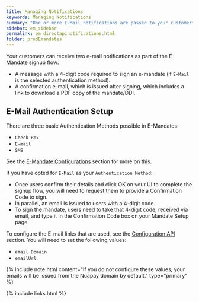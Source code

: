 ```yaml
---
title: Managing Notifications
keywords: Managing Notifications
summary: "One or more E-Mail notifications are passed to your customers. This section describes how to manage these notifications."
sidebar: em_sidebar
permalink: em_directapinotifications.html
folder: prodEmandates
---
```


Your customers can receive two e-mail notifications as part of the E-Mandate signup flow:

* A message with a 4-digit code required to sign an e-mandate (if `E-Mail` is the selected authentication method).
* A confirmation e-mail, which is issued after signing, which includes a link to download a PDF copy of the mandate/DDI.

## E-Mail Authentication Setup

There are three basic Authentication Methods possible in E-Mandates:

* `Check Box`
* `E-mail`
* `SMS`

See the [E-Mandate Configurations](em_configuration.html#configurations) section for more on this.

If you have opted for `E-Mail` as your `Authentication Method`:

* Once users confirm their details and click OK on your UI to complete the signup flow, you will need to request them to provide a Confirmation Code to sign.
* In parallel, an email is issued to users with a 4-digit code.
* To sign the mandate, users need to take that 4-digit code, received via email, and type it in the Confirmation Code box on your Mandate Setup page.

To configure the E-mail links that are used, see the [Configuration API](em_applyconfig.html) section.
You will need to set the following values:

* `email Domain`
* `emailUrl`

{% include note.html content="If you do not configure these values, your emails will be issued from the Nuapay domain by default." type="primary" %}



{% include links.html %}

